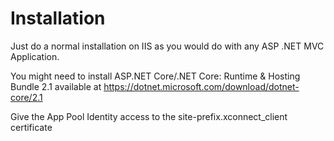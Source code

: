# Installation

Just do a normal installation on IIS as you would do with any ASP .NET MVC Application.

You might need to install ASP.NET Core/.NET Core: Runtime & Hosting Bundle 2.1 available at https://dotnet.microsoft.com/download/dotnet-core/2.1

Give the App Pool Identity access to the site-prefix.xconnect_client certificate